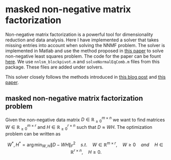 # masked non-negative matrix factorization

Non-negative matrix factorization is a powerful tool for dimensionality reduction and data analysis. Here I have implemented a solver that takes missing entries into account when solving the NNMF problem. The solver is implemented in Matlab and use the method proposed in [this paper](https://ieeexplore.ieee.org/document/4781130) to solve non-negative least squares problem. The code for the paper can be fount [here](http://www.cc.gatech.edu/~hpark/software/nmf_bpas.zip).  We use `nnlsm_blockpivot.m` and `solveNormalEqComb.m` files from this package. These files are added under solvers.

This solver closely follows the methods introduced in [this blog post](http://alexhwilliams.info/itsneuronalblog/2018/02/26/crossval/) and [this paper](https://bmcbioinformatics.biomedcentral.com/articles/10.1186/s12859-019-3312-5).

## masked non-negative matrix factorization problem

Given the non-negative data matrix $D\in\mathbb{R}^{m\times n}_{\geq 0}$ we want to find matrices $W\in\mathbb{R}^{m\times r}_{\geq 0}$ and $H\in\mathbb{R}^{r\times n}_{\geq 0}$  such that $D\approx WH$. The optimization problem can be written as 

$$ W^{\ast}, H^{\ast} = \arg\min_{W,H} \|D-WH\|_{F}^2 \quad s.t. \quad W\in\mathbb{R}^{m\times r},\quad W\geq 0 \quad and \quad H \in \mathbb{R}^{r\times n},\quad H\geq 0.$$


